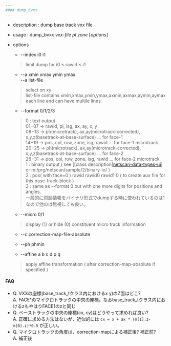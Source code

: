 ```yaml
---
#### dump_bvxx
---
```


+ description : dump base track vxx file
+ usage : dump_bvxx *vxx-file* *pl* *zone* [*options*]
+ options
  - --index i0 i1
  > limit dump for i0 &le; rawid &le; i1  

  - --a xmin xmax ymin ymax  
    --a list-file
  > select on xy  
  > list-file contains xmin,xmax,ymin,ymax,axmin,axmax,aymin,aymax each line and can have multile lines  

  - --format 0/1/2/3
  > 0 : text output  
  >     $01-$07 -> rawid, pl, isg, ax, ay, x, y  
  >     $08-$13 -> ph(microtrack), ax,ay(microtrack-corrected), x,y,z(basetrack-at-base-surface) ... for face-1  
  >     $14-$19 -> pos, col, row, zone, isg, rawid ... for face-1 microtrack   
  >     $20-$25 -> ph(microtrack), ax,ay(microtrack-corrected), x,y,z(basetrack-at-base-surface) ... for face-2  
  >     $26-$31 -> pos, col, row, zone, isg, rawid ... for face-2 microtrack  
  > 1 : binary output  ( see [[class description|[netscan-data-types-ui](netscan-data-types-ui.md)] or m:/prg/netscan/sample/2/binary-io/ )  
  > 2 : pos( with face=0 ) rawid rawid0 rawid1 0 ( to create aux file for this base-track-block )  
  > 3 : same as --format 0 but with one more digits for positions and angles.  
  > 一般的に飛跡情報をバイナリ形式でdumpする時に使われているのは1なので他のは無視しても良い。

  - --micro 0/1
  > display (1) or hide (0) constituent micro track information  

  - --c correction-map-file-absolute
  - --ph phmin

  - --affine a b c d p q
  > apply affine transformation ( after correction-map-absolute if specified )  

#### FAQ
* Q. VXXの座標(base_track_tクラス内におけるx y)のZ面はどこ? <br>
  A. FACE1のマイクロトラックの中央の座標。なおbase_track_tクラス内におけるzもやはりFACE1のzと同じ
* Q. ベーストラックの中央の座標(cx, cy)はどうやって求めれば良い?<br>
  A. 正確に求める方法はないが、近似的には `cx = x + ax * (m[1].z-m[0].z)*0.5` が正しい。
* Q. マイクロトラックの角度は、correction-mapによる補正後? 補正前?<br>
  A. 補正後
